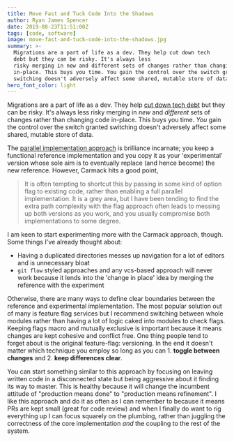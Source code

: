 ```yaml
---
title: Move Fast and Tuck Code Into the Shadows
author: Ryan James Spencer
date: 2019-08-23T11:51:00Z
tags: [code, software]
image: move-fast-and-tuck-code-into-the-shadows.jpg
summary: >-
  Migrations are a part of life as a dev. They help cut down tech
  debt but they can be risky. It's always less
  risky merging in new and different sets of changes rather than changing code
  in-place. This buys you time. You gain the control over the switch granted
  switching doesn't adversely affect some shared, mutable store of data.
hero_font_color: light
---
```


Migrations are a part of life as a dev. They help [cut down tech
debt](https://lethain.com/migrations/) but they can be risky. It's always less
risky merging in _new_ and _different_ sets of changes rather than changing code
in-place. This buys you time. _You_ gain the control over the switch granted
switching doesn't adversely affect some shared, mutable store of data.

The [parallel implementation
approach](http://sevangelatos.com/john-carmack-on-parallel-implementations/) is
brilliance incarnate; you keep a functional reference implementation and you
copy it as your 'experimental' version whose sole aim is to eventually replace
(and hence become) the new reference. However, Carmack hits a good point,

> It is often tempting to shortcut this by passing in some kind of option flag
> to existing code, rather than enabling a full parallel implementation. It is
> a grey area, but I have been tending to find the extra path complexity with
> the flag approach often leads to messing up both versions as you work, and
> you usually compromise both implementations to some degree.

I am keen to start experimenting more with the Carmack approach, though. Some
things I've already thought about:

* Having a duplicated directories messes up navigation for a lot of editors and
  is unnecessary bloat
* `git flow` styled approaches and any vcs-based approach will never work
  because it lends into the 'change in place' idea by merging the reference with
  the experiment

Otherwise, there are many ways to define clear boundaries between the reference
and experimental implementation. The most popular solution out of many is
feature flag services but I recommend switching between whole modules rather
than having a lot of logic caked into modules to check flags. Keeping flags
macro and mutually exclusive is important because it means changes are kept
cohesive and conflict free. One thing people tend to forget about is the
original feature-flag: versioning. In the end it doesn't matter which technique
you employ so long as you can 1. **toggle between changes** and 2. **keep
differences clear**.

You can start something similar to this approach by focusing on leaving written
code in a disconnected state but being aggressive about it finding its way to
master. This is healthy because it will change the incumbent attitude of
"production means done" to "production means refinement". I like this approach
and do it as often as I can remember to because it means PRs are kept small
(great for code review) and when I finally do want to rig everything up I can
focus squarely on the plumbing, rather than juggling the correctness of the core
implementation _and_ the coupling to the rest of the system.
